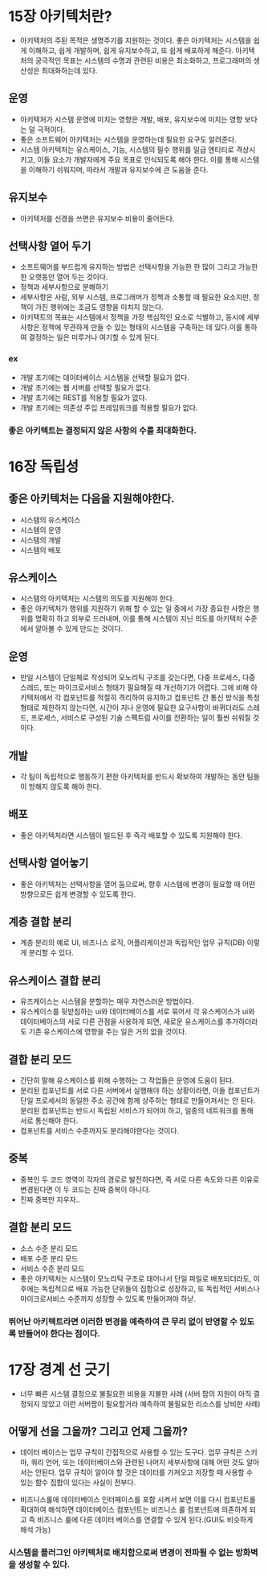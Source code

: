 # 15장 아키텍처란?
- 아키텍처의 주된 목적은 생명주기를 지원하는 것이다. 좋은 아키텍처는 시스템을 쉽게 이해하고, 쉽게 개발하며, 쉽게 유지보수하고, 또 쉽게 배포하게 해준다. 아키텍처의 궁극적인 목표는 시스템의 수명과 관련된 비용은 최소화하고, 프로그래머의 생산성은 최대화하는데 있다.

## 운영
- 아키텍처가 시스템 운영에 미치는 영향은 개발, 배포, 유지보수에 미치는 영향 보다는 덜 극적이다.
- 좋은 소프트웨어 아키텍처는 시스템을 운영하는데 필요한 요구도 알려준다.
- 시스템 아키텍처는 유스케이스, 기능, 시스템의 필수 행위를 일급 엔티티로 격상시키고, 이들 요소가 개발자에게 주요 목표로 인식되도록 해야 한다. 이를 통해 시스템을 이해하기 쉬워지며, 따라서 개발과 유지보수에 큰 도움을 준다.

## 유지보수
- 아키텍처를 신경을 쓰면은 유지보수 비용이 줄어든다.

## 선택사항 열어 두기
- 소프트웨어를 부드럽게 유지하는 방법은 선택사항을 가능한 한 많이 그리고 가능한 한 오랫동안 열어 두는 것이다.
- 정책과 세부사항으로 분해하기
- 세부사항은 사람, 외부 시스템, 프로그래머가 정책과 소통할 때 필요한 요소지만, 정책이 가진 행위에는 조금도 영향을 미치지 않는다.
- 아키택트의 목표는 시스템에서 정책을 가장 핵심적인 요소로 식별하고, 동시에 세부사항은 정책에 무관하게 만들 수 있는 형태의 시스템을 구축하는 데 있다.이를 통하여 결정하는 일은 미루거나 여기할 수 있게 된다.

### ex
- 개발 초기에는 데이터베이스 시스템을 선택할 필요가 없다.
- 개발 초기에는 웹 서버를 선택할 필요가 없다.
- 개발 초기에는 REST를 적용할 필요가 없다.
- 개발 초기에는 의존성 주입 프레임워크를 적용할 필요가 없다.

### 좋은 아키텍트는 결정되지 않은 사항의 수를 최대화한다.

# 16장 독립성
## 좋은 아키텍처는 다음을 지원해야한다.
- 시스템의 유스케이스
- 시스템의 운영
- 시스템의 개발
- 시스템의 배포

## 유스케이스
- 시스템의 아키텍처는 시스템의 의도를 지원해야 한다.
- 좋은 아키텍처가 행위를 지원하기 위해 할 수 있는 일 중에서 가장 중요한 사항은 행위를 명확히 하고 외부로 드러내며, 이를 통해 시스템이 지닌 의도를 아키텍처 수준에서 알아볼 수 있게 만드는 것이다.

## 운영
- 만일 시스템이 단일체로 작성되어 모노리틱 구조를 갖는다면, 다중 프로세스, 다중 스레드, 또는 마이크로서비스 형태가 필요해질 때 개선하기가 어렵다. 그에 비해 아키텍처에서 각 컴포넌트를 적절히 격리하여 유지하고 컴포넌트 간 통신 방식을 특정 형태로 제한하지 않는다면, 시간이 지나 운영에 필요한 요구사항이 바뀌더라도 스레드, 프로세스, 서비스로 구성된 기술 스펙트럼 사이를 전환하는 일이 훨씬 쉬워질 것이다.

## 개발
- 각 팀이 독립적으로 행동하기 편한 아키텍처를 반드시 확보하여 개발하는 동안 팀들이 방해지 않도록 해야 한다.

## 배포
- 좋은 아키텍처라면 시스템이 빌드된 후 즉각 배포할 수 있도록 지원해야 한다.

## 선택사항 열어놓기
- 좋은 아키텍처는 선택사항을 열어 둠으로써, 향후 시스템에 변경이 필요할 때 어떤 방향으로든 쉽게 변경할 수 있도록 한다.

## 계층 결합 분리
- 계층 분리의 예로 UI, 비즈니스 로직, 어플리케이션과 독립적인 업무 규칙(DB) 이렇게 분리할 수 있다.

## 유스케이스 결합 분리
- 유즈케이스는 시스템을 분할하는 매우 자연스러운 방법이다.
- 유스케이스를 뒷받침하는 ui와 데이터베이스를 서로 묶어서 각 유스케이스가 ui와 데이터베이스의 서로 다른 관점을 사용하게 되면, 새로운 유스케이스를 추가하더라도 기존 유스케이스에 영향을 주는 일은 거의 없을 것이다.

## 결합 분리 모드
- 간단히 말해 유스케이스를 위해 수행하는 그 작업들은 운영에 도움이 된다.
- 분리된 컴포넌트를 서로 다른 서버에서 실행해야 하는 상황이라면, 이들 컴포넌트가 단일 프로세서의 동일한 주소 공간에 함께 상주하는 형태로 만들어져서는 안 된다. 분리된 컴포넌트는 반드시 독립된 서비스가 되어야 하고, 일종의 네트워크를 통해 서로 통신해야 한다.
- 컴포넌트를 서비스 수준까지도 분리해야한다는 것이다.

## 중복
- 중복인 두 코드 영역이 각자의 경로로 발전하다면, 즉 서로 다른 속도와 다른 이유로 변경된다면 이 두 코드는 진짜 중복이 아니다.
- 진짜 중복만 지우자..

## 결합 분리 모드
- 소스 수준 분리 모드
- 배포 수준 분리 모드
- 서비스 수준 분리 모드
- 좋은 아키텍처는 시스템이 모노리틱 구조로 태어나서 단일 파일로 배포되더라도, 이후에는 독립적으로 배포 가능한 단위들의 집합으로 성장하고, 또 독립적인 서비스나 마이크로서비스 수준까지 성장할 수 있도록 만들어져야 하낟.

### 뛰어난 아키텍트라면 이러한 변경을 예측하여 큰 무리 없이 반영할 수 있도록 반들어야 한다는 점이다.

# 17장 경계 선 긋기

- 너무 빠른 시스템 결정으로 불필요한 비용을 지불한 사례 (서버 팜의 지원이 아직 결정되지 않았고 이런 서버팜이 필요할거라 예측하여 불필요한 리소스를 낭비한 사례)

## 어떻게 선을 그을까? 그리고 언제 그을까?
- 데이터 베이스는 업무 규칙이 간접적으로 사용할 수 있는 도구다. 업무 규칙은 스키마, 쿼리 언어, 또는 데이터베이스와 관련된 나머지 세부사항에 대해 어떤 것도 알아서는 안된다. 업무 규칙이 알아야 할 것은 데이터를 가져오고 저장할 때 사용할 수 있는 함수 집합이 있다는 사실이 전부다.

- 비즈니스룰에 데이터베이스 인터페이스를 포함 시켜서 보면 이를 다시 컴포넌트롤 확대하여 해석하면 데이터베이스 컴포넌트는 비즈니스 룰 컴포넌트에 의존하게 되고 즉 비즈니스 룰에 다른 데이터 베이스를 연결할 수 있게 된다.(GUI도 비슷하게 해석 가능)

### 시스템을 플러그인 아키텍처로 배치함으로써 변경이 전파될 수 없는 방화벽을 생성할 수 있다. 
